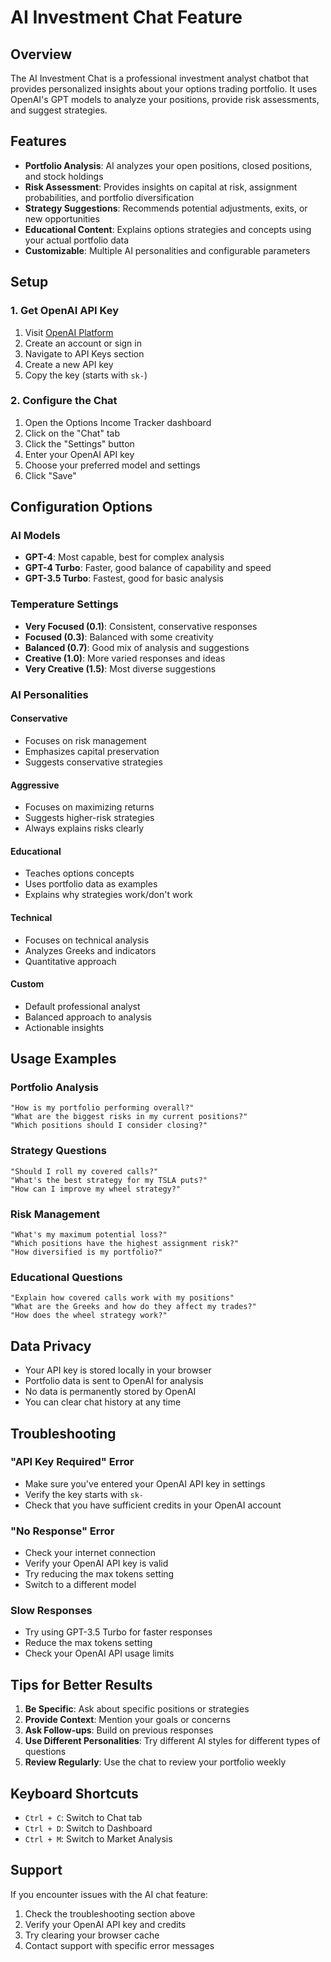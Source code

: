 # AI Investment Chat Feature

## Overview

The AI Investment Chat is a professional investment analyst chatbot that provides personalized insights about your options trading portfolio. It uses OpenAI's GPT models to analyze your positions, provide risk assessments, and suggest strategies.

## Features

- **Portfolio Analysis**: AI analyzes your open positions, closed positions, and stock holdings
- **Risk Assessment**: Provides insights on capital at risk, assignment probabilities, and portfolio diversification
- **Strategy Suggestions**: Recommends potential adjustments, exits, or new opportunities
- **Educational Content**: Explains options strategies and concepts using your actual portfolio data
- **Customizable**: Multiple AI personalities and configurable parameters

## Setup

### 1. Get OpenAI API Key

1. Visit [OpenAI Platform](https://platform.openai.com/)
2. Create an account or sign in
3. Navigate to API Keys section
4. Create a new API key
5. Copy the key (starts with `sk-`)

### 2. Configure the Chat

1. Open the Options Income Tracker dashboard
2. Click on the "Chat" tab
3. Click the "Settings" button
4. Enter your OpenAI API key
5. Choose your preferred model and settings
6. Click "Save"

## Configuration Options

### AI Models

- **GPT-4**: Most capable, best for complex analysis
- **GPT-4 Turbo**: Faster, good balance of capability and speed
- **GPT-3.5 Turbo**: Fastest, good for basic analysis

### Temperature Settings

- **Very Focused (0.1)**: Consistent, conservative responses
- **Focused (0.3)**: Balanced with some creativity
- **Balanced (0.7)**: Good mix of analysis and suggestions
- **Creative (1.0)**: More varied responses and ideas
- **Very Creative (1.5)**: Most diverse suggestions

### AI Personalities

#### Conservative

- Focuses on risk management
- Emphasizes capital preservation
- Suggests conservative strategies

#### Aggressive

- Focuses on maximizing returns
- Suggests higher-risk strategies
- Always explains risks clearly

#### Educational

- Teaches options concepts
- Uses portfolio data as examples
- Explains why strategies work/don't work

#### Technical

- Focuses on technical analysis
- Analyzes Greeks and indicators
- Quantitative approach

#### Custom

- Default professional analyst
- Balanced approach to analysis
- Actionable insights

## Usage Examples

### Portfolio Analysis

```
"How is my portfolio performing overall?"
"What are the biggest risks in my current positions?"
"Which positions should I consider closing?"
```

### Strategy Questions

```
"Should I roll my covered calls?"
"What's the best strategy for my TSLA puts?"
"How can I improve my wheel strategy?"
```

### Risk Management

```
"What's my maximum potential loss?"
"Which positions have the highest assignment risk?"
"How diversified is my portfolio?"
```

### Educational Questions

```
"Explain how covered calls work with my positions"
"What are the Greeks and how do they affect my trades?"
"How does the wheel strategy work?"
```

## Data Privacy

- Your API key is stored locally in your browser
- Portfolio data is sent to OpenAI for analysis
- No data is permanently stored by OpenAI
- You can clear chat history at any time

## Troubleshooting

### "API Key Required" Error

- Make sure you've entered your OpenAI API key in settings
- Verify the key starts with `sk-`
- Check that you have sufficient credits in your OpenAI account

### "No Response" Error

- Check your internet connection
- Verify your OpenAI API key is valid
- Try reducing the max tokens setting
- Switch to a different model

### Slow Responses

- Try using GPT-3.5 Turbo for faster responses
- Reduce the max tokens setting
- Check your OpenAI API usage limits

## Tips for Better Results

1. **Be Specific**: Ask about specific positions or strategies
2. **Provide Context**: Mention your goals or concerns
3. **Ask Follow-ups**: Build on previous responses
4. **Use Different Personalities**: Try different AI styles for different types of questions
5. **Review Regularly**: Use the chat to review your portfolio weekly

## Keyboard Shortcuts

- `Ctrl + C`: Switch to Chat tab
- `Ctrl + D`: Switch to Dashboard
- `Ctrl + M`: Switch to Market Analysis

## Support

If you encounter issues with the AI chat feature:

1. Check the troubleshooting section above
2. Verify your OpenAI API key and credits
3. Try clearing your browser cache
4. Contact support with specific error messages
